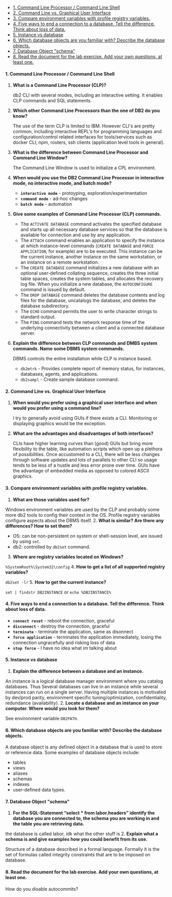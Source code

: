 - [1. Command Line Processor / Command Line Shell](#1-command-line-processor--command-line-shell)
- [2. Command Line vs. Graphical User Interface](#2-command-line-vs-graphical-user-interface)
- [3. Compare environment variables with profile registry variables.](#3-compare-environment-variables-with-profile-registry-variables)
- [4. Five ways to end a connection to a database. Tell the difference. Think about loss of data.](#4-five-ways-to-end-a-connection-to-a-database-tell-the-difference-think-about-loss-of-data)
- [5. Instance vs database](#5-instance-vs-database)
- [6. Which database objects are you familiar with? Describe the database objects.](#6-which-database-objects-are-you-familiar-with-describe-the-database-objects)
- [7. Database Object "schema"](#7-database-object-schema)
- [8. Read the document for the lab exercise. Add your own questions, at least one.](#8-read-the-document-for-the-lab-exercise-add-your-own-questions-at-least-one)

#### 1. Command Line Processor / Command Line Shell

1. **What is a Command Line Processor (CLP)?**
   
   db2 CLI with several modes, including an interactive setting. It enables CLP commands and SQL statements.
2. **Which other Command Line Processors than the one of DB2 do you know?**
   
   The use of the term CLP is limited to IBM. However CLI's are pretty common, including interactive REPL's for programming languages and configuration/control related interfaces for tools/services such as docker CLI, npm, routers, ssh clients (application level tools in general).
3. **What is the difference between Command Line Processor and Command Line Window?**
   
   The Command Line Window is used to initialize a CPL environment.
4. **When would you use the DB2 Command Line Processor in interactive mode, no interactive mode, and batch mode?**
   
   - **`interactive mode`** - protoyping, exploration/experimentation
   - **`command mode`** - ad-hoc changes
   - **`batch mode`** - automation
5. **Give some examples of Command Line Processor (CLP) commands.**
   
   - The `ACTIVATE DATABASE` command activates the specified database and starts up all necessary database services so that the database is available for connection and use by any application.
   - The `ATTACH` command enables an application to specify the instance at which instance-level commands (`CREATE DATABASE` and `FORCE APPLICATION`, for example) are to be executed. This instance can be the current instance, another instance on the same workstation, or an instance on a remote workstation.
   - The `CREATE DATABASE` command initializes a new database with an optional user-defined collating sequence, creates the three initial table spaces, creates the system tables, and allocates the recovery log file. When you initialize a new database, the `AUTOCONFIGURE` command is issued by default.
   - The `DROP DATABASE` command deletes the database contents and log files for the database, uncatalogs the database, and deletes the database subdirectory.
   - The `ECHO` command permits the user to write character strings to standard output.
   - The `PING` command tests the network response time of the underlying connectivity between a client and a connected database server. 
   
6. **Explain the difference between CLP commands and DMBS system commands. Name some DBMS system commands.**
   
   DBMS controls the entire installation while CLP is instance based.
   - `db2mtrk` - Provides complete report of memory status, for instances, databases, agents, and applications.
   - `db2sampl` - Create sample database command.

#### 2. Command Line vs. Graphical User Interface
1. **When would you prefer using a graphical user interface and when would you prefer using a command line?**
   
   I try to generally avoid using GUIs if there exists a CLI. Monitoring or displaying graphics would be the exception.

2. **What are the advantages and disadvantages of both interfaces?**
   
   CLIs have higher learning curves than (good) GUIs but bring more flexibility to the table, like automation scripts which open up a plethora of possibilities. Once accustomed to a CLI, there will be less changes through software updates and lots of parallels to other CLI so usage tends to be less of a hustle and less error prone over time. GUIs have the advantage of embedded media as opposed to colored ASCII graphics.

#### 3. Compare environment variables with profile registry variables.

1. **What are those variables used for?**
   
Windows environment variables are used by the CLP and probably some more db2 tools to config their context in the OS.
Profile registry variables configure aspects about the DBMS itself.
2. **What is similar? Are there any differences? How to set them?**
   
- OS: can be non-persistent on system or shell-session level, are issued by using `set`.
- db2: controlled by `db2set` command.
3. **Where are registry variables located on Windows?**
   
`%SystemRoot%\System32\config`
4. **How to get a list of all supported registry variables?**
   
`db2set -lr`
5. **How to get the current instance?**
   
`set | findstr DB2INSTANCE` or `echo %DB2INSTANCE%`

#### 4. Five ways to end a connection to a database. Tell the difference. Think about loss of data.
- **`connect reset`** - reboot the connection, graceful
- **`disconnect`** - destroy the connection, graceful
- **`terminate`** - terminate the application, same as disonnect
- **`force application`** - terminates the application immediately, losing the connection ungracefully and risking loss of data
- **`stop force`** - I have no idea what im talking about

#### 5. Instance vs database
1. **Explain the difference between a database and an instance.**
   
An instance is a logical database manager environment where you catalog databases. Thus Several databases can live in an instance while several instances can run on a single server. Having multiple instances is motivated by dev/prod parity, environment specific tuning/optimization, confidentiality, redundance (availability).
2. **Locate a database and an instance on your computer. Where would you look for them?**
   
See environment variable `DB2PATH`.
#### 6. Which database objects are you familiar with? Describe the database objects.
A database object is any defined object in a database that is used to store or reference data. Some examples of database objects include:
- tables
- views
- aliases
- schemas
- indexes
- user-defined data types.
#### 7. Database Object "schema"
1. **For the SQL-Statement “select * from labor.headers” identify the database you are connected to, the schema you are working in and the table you are retrieving data.**
   
the database is called labor, idk what the other stuff is
2. **Explain what a schema is and give examples how you could benefit from its use.**
   
Structure of a database described in a formal language. Formally it is the set of formulas called integrity constraints that are to be imposed on database.
#### 8. Read the document for the lab exercise. Add your own questions, at least one.
How do you disable autocommits?
